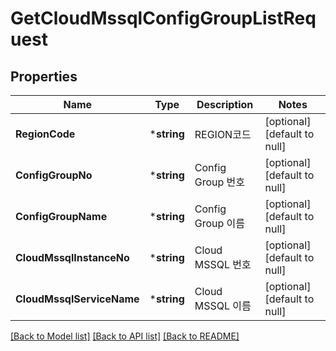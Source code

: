 # GetCloudMssqlConfigGroupListRequest

## Properties
Name | Type | Description | Notes
------------ | ------------- | ------------- | -------------
**RegionCode** | ***string** | REGION코드 | [optional] [default to null]
**ConfigGroupNo** | ***string** | Config Group 번호 | [optional] [default to null]
**ConfigGroupName** | ***string** | Config Group 이름 | [optional] [default to null]
**CloudMssqlInstanceNo** | ***string** | Cloud MSSQL 번호 | [optional] [default to null]
**CloudMssqlServiceName** | ***string** | Cloud MSSQL 이름 | [optional] [default to null]

[[Back to Model list]](../README.md#documentation-for-models) [[Back to API list]](../README.md#documentation-for-api-endpoints) [[Back to README]](../README.md)


